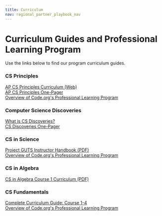 ```yaml
---
title: Curriculum
nav: regional_partner_playbook_nav
---
```


# Curriculum Guides and Professional Learning Program

Use the links below to find our program curriculum guides.

### CS Principles
[AP CS Principles Curriculum (Web)](/educate/csp#lessons)<br/>
[AP CS Principles One-Pager](https://code.org/files/programs/CSP_1-pager_final.pdf)<br/>
[Overview of Code.org's Professional Learning Program](https://code.org/educate/professional-learning/cs-principles)

### Computer Science Discoveries
[What is CS Discoveries?](/educate/csd)<br/>
[CS Discoveries One-Pager](https://code.org/files/programs/CSD_1-pager_final.pdf)

### CS in Science
[Project GUTS Instructor Handbook (PDF)](https://www.dropbox.com/s/04fp8dh8ycy2e9r/GUTS_CSS_Instruc_Hbook_wCover%2BBlank_2016.pdf?dl=0)<br/>
[Overview of Code.org's Professional Learning Program](https://code.org/educate/professional-learning/cs-in-science)


### CS in Algebra
[CS in Algebra Course 1 Curriculum (PDF)](https://www.dropbox.com/s/j9pv9k1j9ccqyaj/CSinACourseA.pdf?dl=0)<br/>

### CS Fundamentals
[Complete Curriculum Guide: Course 1-4](https://code.org/curriculum/docs/k-5/complete_LessStandards.pdf)<br/>
[Overview of Code.org's Professional Learning Program](https://code.org/educate/curriculum/elementary-school#teach)